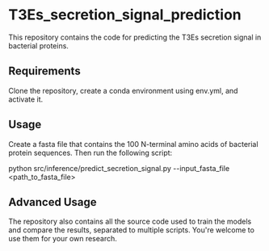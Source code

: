 # T3Es_secretion_signal_prediction

This repository contains the code for predicting the T3Es secretion signal in bacterial proteins.

## Requirements

Clone the repository, create a conda environment using env.yml, and activate it.

## Usage

Create a fasta file that contains the 100 N-terminal amino acids of bacterial protein sequences.
Then run the following script:

python src/inference/predict_secretion_signal.py --input_fasta_file <path_to_fasta_file>

## Advanced Usage

The repository also contains all the source code used to train the models and compare the results, separated to multiple scripts.
You're welcome to use them for your own research.